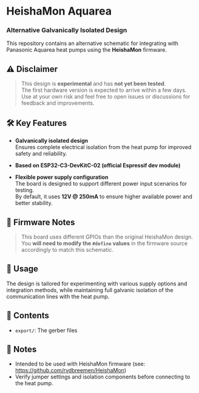 # HeishaMon Aquarea
### Alternative Galvanically Isolated Design

This repository contains an alternative schematic for integrating with Panasonic Aquarea heat pumps using the **HeishaMon** firmware.

## ⚠️ Disclaimer

> This design is **experimental** and has **not yet been tested**.  
> The first hardware version is expected to arrive within a few days.  
> Use at your own risk and feel free to open issues or discussions for feedback and improvements.

## 🛠️ Key Features

- **Galvanically isolated design**  
  Ensures complete electrical isolation from the heat pump for improved safety and reliability.

- **Based on ESP32-C3-DevKitC-02 (official Espressif dev module)**
   
- **Flexible power supply configuration**  
  The board is designed to support different power input scenarios for testing.  
  By default, it uses **12V @ 250mA** to ensure higher available power and better stability.

## 🔧 Firmware Notes

> This board uses different GPIOs than the original HeishaMon design.  
> You **will need to modify the `#define` values** in the firmware source accordingly to match this schematic.  

## 🧩 Usage

The design is tailored for experimenting with various supply options and integration methods, while maintaining full galvanic isolation of the communication lines with the heat pump.

## 📁 Contents

- `export/`: The gerber files

## 📌 Notes

- Intended to be used with HeishaMon firmware (see: https://github.com/rvdbreemen/HeishaMon)
- Verify jumper settings and isolation components before connecting to the heat pump.

